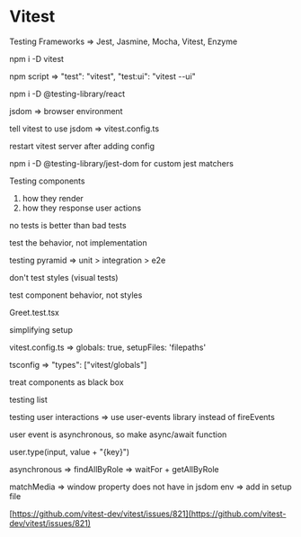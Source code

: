 # Vitest

Testing Frameworks => Jest, Jasmine, Mocha, Vitest, Enzyme

npm i -D vitest

npm script => "test": "vitest", "test:ui": "vitest --ui"

npm i -D @testing-library/react

jsdom => browser environment

tell vitest to use jsdom => vitest.config.ts

restart vitest server after adding config

npm i -D @testing-library/jest-dom for custom jest matchers

Testing components

1. how they render
2. how they response user actions

no tests is better than bad tests

test the behavior, not implementation

testing pyramid => unit > integration > e2e

don't test styles (visual tests)

test component behavior, not styles

Greet.test.tsx

simplifying setup

vitest.config.ts => globals: true, setupFiles: 'filepaths'

tsconfig => "types": ["vitest/globals"]

treat components as black box

testing list

testing user interactions => use user-events library instead of fireEvents

user event is asynchronous, so make async/await function

user.type(input, value + "{key}")

asynchronous => findAllByRole => waitFor + getAllByRole

matchMedia => window property does not have in jsdom env => add in setup file

[https://github.com/vitest-dev/vitest/issues/821](https://github.com/vitest-dev/vitest/issues/821)
